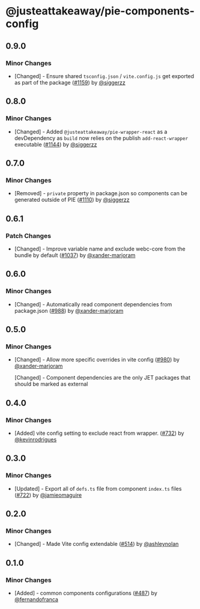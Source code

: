 # @justeattakeaway/pie-components-config

## 0.9.0

### Minor Changes

- [Changed] - Ensure shared `tsconfig.json` / `vite.config.js` get exported as part of the package ([#1159](https://github.com/justeattakeaway/pie/pull/1159)) by [@siggerzz](https://github.com/siggerzz)

## 0.8.0

### Minor Changes

- [Changed] - Added `@justeattakeaway/pie-wrapper-react` as a devDependency as `build` now relies on the publish `add-react-wrapper` executable ([#1144](https://github.com/justeattakeaway/pie/pull/1144)) by [@siggerzz](https://github.com/siggerzz)

## 0.7.0

### Minor Changes

- [Removed] - `private` property in package.json so components can be generated outside of PIE ([#1110](https://github.com/justeattakeaway/pie/pull/1110)) by [@siggerzz](https://github.com/siggerzz)

## 0.6.1

### Patch Changes

- [Changed] - Improve variable name and exclude webc-core from the bundle by default ([#1037](https://github.com/justeattakeaway/pie/pull/1037)) by [@xander-marjoram](https://github.com/xander-marjoram)

## 0.6.0

### Minor Changes

- [Changed] - Automatically read component dependencies from package.json ([#988](https://github.com/justeattakeaway/pie/pull/988)) by [@xander-marjoram](https://github.com/xander-marjoram)

## 0.5.0

### Minor Changes

- [Changed] - Allow more specific overrides in vite config ([#980](https://github.com/justeattakeaway/pie/pull/980)) by [@xander-marjoram](https://github.com/xander-marjoram)

  [Changed] - Component dependencies are the only JET packages that should be marked as external

## 0.4.0

### Minor Changes

- [Added] vite config setting to exclude react from wrapper. ([#732](https://github.com/justeattakeaway/pie/pull/732)) by [@kevinrodrigues](https://github.com/kevinrodrigues)

## 0.3.0

### Minor Changes

- [Updated] - Export all of `defs.ts` file from component `index.ts` files ([#722](https://github.com/justeattakeaway/pie/pull/722)) by [@jamieomaguire](https://github.com/jamieomaguire)

## 0.2.0

### Minor Changes

- [Changed] - Made Vite config extendable ([#514](https://github.com/justeattakeaway/pie/pull/514)) by [@ashleynolan](https://github.com/ashleynolan)

## 0.1.0

### Minor Changes

- [Added] - common components configurations ([#487](https://github.com/justeattakeaway/pie/pull/487)) by [@fernandofranca](https://github.com/fernandofranca)
